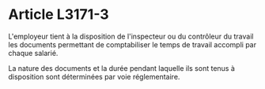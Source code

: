 # Article L3171-3

L'employeur tient à la disposition de l'inspecteur ou du contrôleur du travail les documents permettant de comptabiliser le temps de travail accompli par chaque salarié.

La nature des documents et la durée pendant laquelle ils sont tenus à disposition sont déterminées par voie réglementaire.